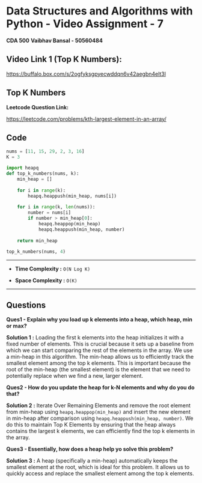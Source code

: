 # Data Structures and Algorithms with Python - Video Assignment - 7

**CDA 500**
**Vaibhav Bansal - 50560484**

## Video Link 1 (Top K Numbers):

https://buffalo.box.com/s/2ogfyksgpyecwddqn6v42aegbn4elt3l

## Top K Numbers

**Leetcode Question Link:**

https://leetcode.com/problems/kth-largest-element-in-an-array/

## Code

```python
nums = [11, 15, 29, 2, 3, 16]
K = 3

import heapq
def top_k_numbers(nums, k):
    min_heap = []
    
    for i in range(k):
        heapq.heappush(min_heap, nums[i])
        
    for i in range(k, len(nums)):
        number = nums[i] 
        if number > min_heap[0]:
            heapq.heappop(min_heap)
            heapq.heappush(min_heap, number)
            
    return min_heap
    
top_k_numbers(nums, 4)

```

<hr/>

 - **Time Complexity :** `O(N Log K)`

 - **Space Complexity :** `O(K)`

<hr/>


## Questions

**Ques1 - Explain why you load up k elements into a heap, which heap, min or max?**

**Solution 1 :** Loading the first k elements into the heap initializes it with a fixed number of elements. This is crucial because it sets up a baseline from which we can start comparing the rest of the elements in the array.  We use a min-heap in this algorithm. The min-heap allows us to efficiently track the smallest element among the top k elements. This is important because the root of the min-heap (the smallest element) is the element that we need to potentially replace when we find a new, larger element.


**Ques2 - How do you update the heap for k-N elements and why do you do that?**

**Solution 2 :**
Iterate Over Remaining Elements and remove the root element from min-heap using `heapq.heappop(min_heap)` and insert the new element in min-heap after comparison using `heapq.heappush(min_heap, number)`. We do this to maintain Top K Elements by ensuring that the heap always contains the largest k elements, we can efficiently find the top k elements in the array.


**Ques3 - Essentially, how does a heap help yo solve this problem?**

**Solution 3 :** A heap (specifically a min-heap) automatically keeps the smallest element at the root, which is ideal for this problem. It allows us to quickly access and replace the smallest element among the top k elements.

